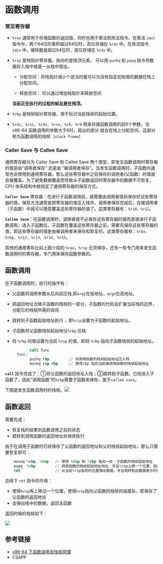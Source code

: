 # 函数调用

### 常见寄存器

+ `%rax` 通常用于存储函数的返回值，同时也用于乘法和除法指令。在乘法 `imul` 指令中，两个64位的乘积超过64位时，高位存储在 `%rdx` 中。在除法指令 `idiv` 中，被除数是超过64位时，高位存储在 `%rdx` 中。

+ `%rsp` 是栈指针寄存器，指向的是栈顶元素。 可以用 `pushq` 和 `popq` 指令将数据存入栈中或是一从栈中取出。

  + 分配空间：将栈指针减小个适当的量可以为没有指定初始值的数据在栈上分配空间。 

  + 释放空间： 可以通过增加栈指针来释放空间

  **当前正在执行的过程的帧总是在栈顶。**

+ `%rbp` 是栈帧指针寄存器，用于标识当前栈帧的起始位置。

+ `%rdi, %rsi, %rdx, %rcx, %r8, %r9` 用来存储函数调用的前6个参数，当 x86-64 函数调用的参数大于6时，超出的部分 就会在栈上分配空间，这部分称为函数调用的栈帧（`stack frame`）

### Caller Save 与 Callee Save

 通用寄存器分为  Caller Save 和  Callee Save 两个类型，即发生函数调用时寄存器的值是由”调用者保存“ 还是由 ”被调用者保存“。当发生函数调用时，子函数内通常也会使用到通用寄存器，那么这些寄存器中之前保存的调用者(父函数）的值就会被覆盖。为了避免数据覆盖而导致从子函数返回时寄存器中的数据不可恢复，CPU 体系结构中就规定了通用寄存器的保存方式。

**`Caller Save`**  寄存器：在进行子函数调用前，就需要由调用者提前保存好这些寄存器的值，保存方法通常是把寄存器的值压入栈中，调用者保存完成后，在被调用者（子函数）中就可以随意覆盖这些寄存器的值了。这类寄存器有：`%r10，%r11`。

**`Callee Save`**：在函数调用时，调用者就不必保存这些寄存器的值而直接进行子函数调用，进入子函数后，子函数在覆盖这些寄存器之前，需要先保存这些寄存器的值，即这些寄存器的值是由被调用者来保存和恢复的。这类寄存器有：`%rbx, %rbp, %r12, %r13, %r14, %r15`。

其他的通用寄存比如上面介绍的 `%rax`，`%rsp` 无须保存，还有一些专门用来发生函数调用时的寄存器，专门用来保存函数参数的。

## 函数调用

在子函数调用时，执行的操作有：
+ 父函数将调用参数从后向前压栈,即`arg1`在低地址，`argn`在高地址。

+ 把返回地址当做子函数的栈帧的一部分，子函数的代码会扩展当前栈的边界， 分配它的栈帧所需的空间

+ 跳转到子函数起始地址执行 ，即`%rip`设置为子函数的起始地址。

+ 子函数将父函数栈帧起始地址`%rbp` 压栈 

+ 将 `%rbp` 的值设置为当前 `%rsp` 的值，即将 `%rbp` 指向子函数栈帧的起始地址。
    ```asm
      		call func
      func:
            pushq rbp         // 将调用函数的栈帧起始地址压入栈
          	moveq rsp rbp     // 使得rbp 指向当前被调用函数的栈帧起始地址
    ```

**`call`**  指令完成了：①将父函数的返回地址入栈；②跳转到子函数。已经进入子函数了，因此“调用函数”的`%rbp`需要子函数来保存，属于`callee save`。

下图是发生函数调用时的栈帧。![ ](stack_frame.png)

## 函数返回
需要完成：
+ 恢复栈的结果到函数调用之前的状态
+ 跳转到调用函数的返回地址处继续执行

由于在调用子函数时已经保存了父函数的返回地址和父的栈帧起始地址，那么只需要恢复即可：
```asm
    moveq %rbp, %rsp   // 使得 %rsp 和 %rbp 指向一处：子函数的栈帧起始地址 
    popq  %rbp         // 调用函数的栈帧起始地址地址，并且%rsp上移一个位置，指向返回地址
    ret				   // 从当前%rsp指向的位置弹出数据，并且跳转到此数据表示的地址处，即使返回父函数
```
总结下 `ret` 指令的作用：
+ 使得`%rsp`再上移动一个位置，使得`%rsp`指向父函数的栈帧的结尾处，即保存了父函数的返回地址
+ 会弹出栈中的数据，返回主函数

返回时候的栈帧如下：

![ ](stack_frame_2.png)

## 参考链接
+ [x86-64 下函数调用及栈帧原理](https://zhuanlan.zhihu.com/p/27339191)
+ CSAPP






































